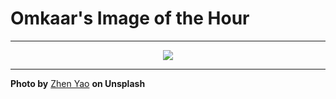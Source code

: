# Omkaar's Image of the Hour

---

<div align="center">

<a href="https://unsplash.com/photos/a-bundle-of-colorful-cute-character-balloons-JfuORsWVef8">
  <img src="https://images.unsplash.com/photo-1750086719448-b52e934c4ef8?crop=entropy&cs=tinysrgb&fit=max&fm=jpg&ixid=M3w3NjA2Nzh8MHwxfHJhbmRvbXx8fHx8fHx8fDE3NTA0ODU2MDB8&ixlib=rb-4.1.0&q=80&w=1080" style="max-width:100%; height:auto;">
</a>



</div>

---

**Photo by** [Zhen Yao](https://unsplash.com/@zhenyao_photo) **on Unsplash**
